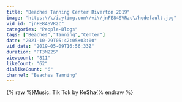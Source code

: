 ```yaml
---
title: "Beaches Tanning Center Riverton 2019"
image: "https:\/\/i.ytimg.com\/vi\/jnFE84SVRzc\/hqdefault.jpg"
vid_id: "jnFE84SVRzc"
categories: "People-Blogs"
tags: ["Beaches","Tanning","Center"]
date: "2021-10-29T05:42:05+03:00"
vid_date: "2019-05-09T16:56:33Z"
duration: "PT3M22S"
viewcount: "811"
likeCount: "62"
dislikeCount: "6"
channel: "Beaches Tanning"
---
```

{% raw %}Music: Tik Tok by Ke$ha{% endraw %}
